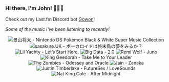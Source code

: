 ### Hi there, I'm John! 🏄🏻‍♂️

Check out my Last.fm Discord bot [Gowon](http://gowon.ca)!

_Some of the music I've been listening to recently!_


<!-- lastfm -->
<p align="center"><img src="https://lastfm.freetls.fastly.net/i/u/64s/1e1a776b4621f0a8733325e33f61541f.jpg" title="景山将太 - Nintendo DS Pokémon Black & White Super Music Collection"> <img src="https://lastfm.freetls.fastly.net/i/u/64s/b253de81179d73e568034a75102e74bb.jpg" title="sasakure.UK - ボーカロイドは終末鳥の夢をみるか？"> <img src="https://lastfm.freetls.fastly.net/i/u/64s/dd2ab0aece013cd402d23f5de1609acd.jpg" title="Lil Yachty - Let’s Start Here."> <img src="https://lastfm.freetls.fastly.net/i/u/64s/6f7d6bd7c57907e9fbb559b6e59a0bf7.jpg" title="Big Data - 2.0"> <img src="https://lastfm.freetls.fastly.net/i/u/64s/3fef92b5b495c9f627136789cd811b59.jpg" title="Remi Wolf - Juno"> <img src="https://lastfm.freetls.fastly.net/i/u/64s/7ba3f305787248a3c88e96fdfd33892a.png" title="King Geedorah - Take Me to Your Leader"> <img src="https://lastfm.freetls.fastly.net/i/u/64s/1cdc2e6ade0ba3a5cfd0d6bcd2d98e73.jpg" title="The Zombies - Odessey and Oracle"> <img src="https://lastfm.freetls.fastly.net/i/u/64s/9d0fb21c06830c51e27ac36a340343c6.jpg" title="Jain - Zanaka"> <img src="https://lastfm.freetls.fastly.net/i/u/64s/ea81a8a25fe8f66c5aad2863fde570f0.png" title="Justin Timberlake - FutureSex / LoveSounds"> <img src="https://lastfm.freetls.fastly.net/i/u/64s/94a8d4e53b94488191602b911b3a97fe.jpg" title="Nat King Cole - After Midnight"> </p>
